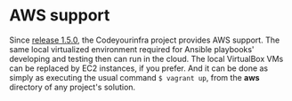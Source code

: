 # AWS support

Since [release 1.5.0](https://github.com/esign-consulting/codeyourinfra/tree/1.5.0), the Codeyourinfra project provides AWS support. The same local virtualized environment required for Ansible playbooks' developing and testing then can run in the cloud. The local VirtualBox VMs can be replaced by EC2 instances, if you prefer. And it can be done as simply as executing the usual command `$ vagrant up`, from the **aws** directory of any project's solution.

